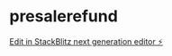 # presalerefund

[Edit in StackBlitz next generation editor ⚡️](https://stackblitz.com/~/github.com/8bitsats/presalerefund)
